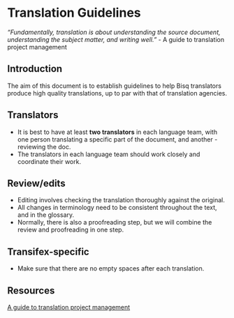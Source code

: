 # Translation Guidelines

*“Fundamentally, translation is about understanding the source document, understanding the subject matter, and writing well.”* 
                                                                                 - A guide to translation project management

## Introduction
The aim of this document is to establish guidelines to help Bisq translators produce high quality translations, up to par with that of translation agencies.

## Translators
- It is best to have at least **two translators** in each language team, with one person translating a specific part of the document, and another - reviewing the doc.
- The translators in each language team should work closely and coordinate their work.

## Review/edits
- Editing involves checking the translation thoroughly against the original. 
- All changes in terminology need to be consistent throughout the text, and in the glossary. 
- Normally, there is also a proofreading step, but we will combine the review and proofreading in one step.

## Transifex-specific
- Make sure that there are no empty spaces after each translation.

## Resources
[A guide to translation project management](https://courses.comet.ucar.edu/pluginfile.php/27060/mod_resource/content/12/GuideToTranslationManagement_V1a_02102017_final.pdf)

